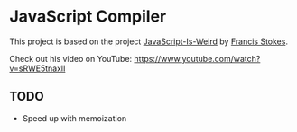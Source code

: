 # JavaScript Compiler

This project is based on the project
[JavaScript-Is-Weird](https://github.com/lowbyteproductions/JavaScript-Is-Weird) by
[Francis Stokes](https://github.com/lowbyteproductions).

Check out his video on YouTube: https://www.youtube.com/watch?v=sRWE5tnaxlI

## TODO

- Speed up with memoization
